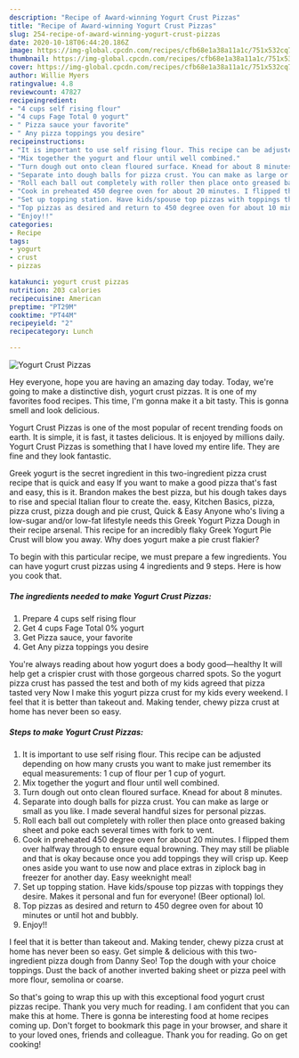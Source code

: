 ```yaml
---
description: "Recipe of Award-winning Yogurt Crust Pizzas"
title: "Recipe of Award-winning Yogurt Crust Pizzas"
slug: 254-recipe-of-award-winning-yogurt-crust-pizzas
date: 2020-10-18T06:44:20.186Z
image: https://img-global.cpcdn.com/recipes/cfb68e1a38a11a1c/751x532cq70/yogurt-crust-pizzas-recipe-main-photo.jpg
thumbnail: https://img-global.cpcdn.com/recipes/cfb68e1a38a11a1c/751x532cq70/yogurt-crust-pizzas-recipe-main-photo.jpg
cover: https://img-global.cpcdn.com/recipes/cfb68e1a38a11a1c/751x532cq70/yogurt-crust-pizzas-recipe-main-photo.jpg
author: Willie Myers
ratingvalue: 4.8
reviewcount: 47827
recipeingredient:
- "4 cups self rising flour"
- "4 cups Fage Total 0 yogurt"
- " Pizza sauce your favorite"
- " Any pizza toppings you desire"
recipeinstructions:
- "It is important to use self rising flour. This recipe can be adjusted depending on how many crusts you want to make just remember its equal measurements: 1 cup of flour per 1 cup of yogurt."
- "Mix together the yogurt and flour until well combined."
- "Turn dough out onto clean floured surface. Knead for about 8 minutes."
- "Separate into dough balls for pizza crust. You can make as large or small as you like. I made several handful sizes for personal pizzas."
- "Roll each ball out completely with roller then place onto greased baking sheet and poke each several times with fork to vent."
- "Cook in preheated 450 degree oven for about 20 minutes. I flipped them over halfway through to ensure equal browning. They may still be pliable and that is okay because once you add toppings they will crisp up. Keep ones aside you want to use now and place extras in ziplock bag in freezer for another day. Easy weeknight meal!"
- "Set up topping station. Have kids/spouse top pizzas with toppings they desire. Makes it personal and fun for everyone! (Beer optional) lol."
- "Top pizzas as desired and return to 450 degree oven for about 10 minutes or until hot and bubbly."
- "Enjoy!!"
categories:
- Recipe
tags:
- yogurt
- crust
- pizzas

katakunci: yogurt crust pizzas 
nutrition: 203 calories
recipecuisine: American
preptime: "PT29M"
cooktime: "PT44M"
recipeyield: "2"
recipecategory: Lunch

---
```



![Yogurt Crust Pizzas](https://img-global.cpcdn.com/recipes/cfb68e1a38a11a1c/751x532cq70/yogurt-crust-pizzas-recipe-main-photo.jpg)

Hey everyone, hope you are having an amazing day today. Today, we're going to make a distinctive dish, yogurt crust pizzas. It is one of my favorites food recipes. This time, I'm gonna make it a bit tasty. This is gonna smell and look delicious.

Yogurt Crust Pizzas is one of the most popular of recent trending foods on earth. It is simple, it is fast, it tastes delicious. It is enjoyed by millions daily. Yogurt Crust Pizzas is something that I have loved my entire life. They are fine and they look fantastic.

Greek yogurt is the secret ingredient in this two-ingredient pizza crust recipe that is quick and easy If you want to make a good pizza that&#39;s fast and easy, this is it. Brandon makes the best pizza, but his dough takes days to rise and special Italian flour to create the. easy, Kitchen Basics, pizza, pizza crust, pizza dough and pie crust, Quick &amp; Easy Anyone who&#39;s living a low-sugar and/or low-fat lifestyle needs this Greek Yogurt Pizza Dough in their recipe arsenal. This recipe for an incredibly flaky Greek Yogurt Pie Crust will blow you away. Why does yogurt make a pie crust flakier?


To begin with this particular recipe, we must prepare a few ingredients. You can have yogurt crust pizzas using 4 ingredients and 9 steps. Here is how you cook that.

<!--inarticleads1-->

##### The ingredients needed to make Yogurt Crust Pizzas:

1. Prepare 4 cups self rising flour
1. Get 4 cups Fage Total 0% yogurt
1. Get  Pizza sauce, your favorite
1. Get  Any pizza toppings you desire


You&#39;re always reading about how yogurt does a body good—healthy It will help get a crispier crust with those gorgeous charred spots. So the yogurt pizza crust has passed the test and both of my kids agreed that pizza tasted very Now I make this yogurt pizza crust for my kids every weekend. I feel that it is better than takeout and. Making tender, chewy pizza crust at home has never been so easy. 

<!--inarticleads2-->

##### Steps to make Yogurt Crust Pizzas:

1. It is important to use self rising flour. This recipe can be adjusted depending on how many crusts you want to make just remember its equal measurements: 1 cup of flour per 1 cup of yogurt.
1. Mix together the yogurt and flour until well combined.
1. Turn dough out onto clean floured surface. Knead for about 8 minutes.
1. Separate into dough balls for pizza crust. You can make as large or small as you like. I made several handful sizes for personal pizzas.
1. Roll each ball out completely with roller then place onto greased baking sheet and poke each several times with fork to vent.
1. Cook in preheated 450 degree oven for about 20 minutes. I flipped them over halfway through to ensure equal browning. They may still be pliable and that is okay because once you add toppings they will crisp up. Keep ones aside you want to use now and place extras in ziplock bag in freezer for another day. Easy weeknight meal!
1. Set up topping station. Have kids/spouse top pizzas with toppings they desire. Makes it personal and fun for everyone! (Beer optional) lol.
1. Top pizzas as desired and return to 450 degree oven for about 10 minutes or until hot and bubbly.
1. Enjoy!!


I feel that it is better than takeout and. Making tender, chewy pizza crust at home has never been so easy. Get simple &amp; delicious with this two-ingredient pizza dough from Danny Seo! Top the dough with your choice toppings. Dust the back of another inverted baking sheet or pizza peel with more flour, semolina or coarse. 

So that's going to wrap this up with this exceptional food yogurt crust pizzas recipe. Thank you very much for reading. I am confident that you can make this at home. There is gonna be interesting food at home recipes coming up. Don't forget to bookmark this page in your browser, and share it to your loved ones, friends and colleague. Thank you for reading. Go on get cooking!
